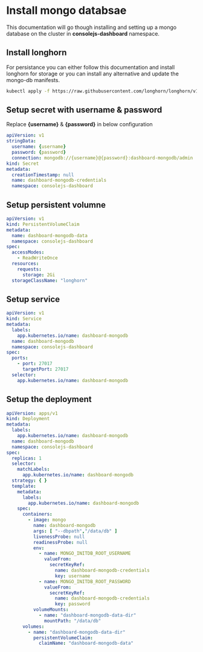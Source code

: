 # Install mongo databsae
This documentation will go though installing and setting up
a mongo database on the cluster in **consolejs-dashboard** namespace.

## Install longhorn
For persistance you can either follow this documentation and install
longhorn for storage or you can install any alternative and update the mongo-db manifests.

```bash
kubectl apply -f https://raw.githubusercontent.com/longhorn/longhorn/v1.6.1/deploy/longhorn.yaml
```

## Setup secret with username & password
Replace **{username}** & **{password}** in below configuration
```yaml
apiVersion: v1
stringData:
  username: {username}
  password: {password}
  connection: mongodb://{username}@{password}:dashboard-mongodb/admin
kind: Secret
metadata:
  creationTimestamp: null
  name: dashboard-mongodb-credentials
  namespace: consolejs-dashboard
```

## Setup persistent volumne
```yaml
apiVersion: v1
kind: PersistentVolumeClaim
metadata:
  name: dashboard-mongodb-data
  namespace: consolejs-dashboard
spec:
  accessModes:
    - ReadWriteOnce
  resources:
    requests:
      storage: 2Gi
  storageClassName: "longhorn"
```

## Setup service
```yaml
apiVersion: v1
kind: Service
metadata:
  labels:
    app.kubernetes.io/name: dashboard-mongodb
  name: dashboard-mongodb
  namespace: consolejs-dashboard
spec:
  ports:
    - port: 27017
      targetPort: 27017
  selector:
    app.kubernetes.io/name: dashboard-mongodb
```

## Setup the deployment
```yaml
apiVersion: apps/v1
kind: Deployment
metadata:
  labels:
    app.kubernetes.io/name: dashboard-mongodb
  name: dashboard-mongodb
  namespace: consolejs-dashboard
spec:
  replicas: 1
  selector:
    matchLabels:
      app.kubernetes.io/name: dashboard-mongodb
  strategy: { }
  template:
    metadata:
      labels:
        app.kubernetes.io/name: dashboard-mongodb
    spec:
      containers:
        - image: mongo
          name: dashboard-mongodb
          args: [ "--dbpath","/data/db" ]
          livenessProbe: null
          readinessProbe: null
          env:
            - name: MONGO_INITDB_ROOT_USERNAME
              valueFrom:
                secretKeyRef:
                  name: dashboard-mongodb-credentials
                  key: username
            - name: MONGO_INITDB_ROOT_PASSWORD
              valueFrom:
                secretKeyRef:
                  name: dashboard-mongodb-credentials
                  key: password
          volumeMounts:
            - name: "dashboard-mongodb-data-dir"
              mountPath: "/data/db"
      volumes:
        - name: "dashboard-mongodb-data-dir"
          persistentVolumeClaim:
            claimName: "dashboard-mongodb-data"
```